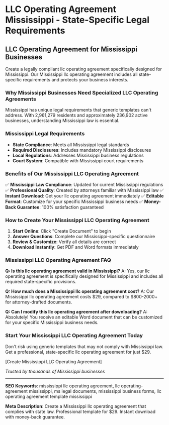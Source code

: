 # LLC Operating Agreement Mississippi - State-Specific Legal Requirements

## LLC Operating Agreement for Mississippi Businesses

Create a legally compliant llc operating agreement specifically designed for Mississippi. Our Mississippi llc operating agreement includes all state-specific requirements and protects your business interests.

### Why Mississippi Businesses Need Specialized LLC Operating Agreements

Mississippi has unique legal requirements that generic templates can't address. With 2,961,279 residents and approximately 236,902 active businesses, understanding Mississippi law is essential.

### Mississippi Legal Requirements

- **State Compliance**: Meets all Mississippi legal standards
- **Required Disclosures**: Includes mandatory Mississippi disclosures
- **Local Regulations**: Addresses Mississippi business regulations
- **Court System**: Compatible with Mississippi court requirements

### Benefits of Our Mississippi LLC Operating Agreement

✅ **Mississippi Law Compliance**: Updated for current Mississippi regulations
✅ **Professional Quality**: Created by attorneys familiar with Mississippi law
✅ **Instant Download**: Get your llc operating agreement immediately
✅ **Editable Format**: Customize for your specific Mississippi business needs
✅ **Money-Back Guarantee**: 100% satisfaction guaranteed

### How to Create Your Mississippi LLC Operating Agreement

1. **Start Online**: Click "Create Document" to begin
2. **Answer Questions**: Complete our Mississippi-specific questionnaire
3. **Review & Customize**: Verify all details are correct
4. **Download Instantly**: Get PDF and Word formats immediately

### Mississippi LLC Operating Agreement FAQ

**Q: Is this llc operating agreement valid in Mississippi?**
A: Yes, our llc operating agreement is specifically designed for Mississippi and includes all required state-specific provisions.

**Q: How much does a Mississippi llc operating agreement cost?**
A: Our Mississippi llc operating agreement costs $29, compared to $800-2000+ for attorney-drafted documents.

**Q: Can I modify this llc operating agreement after downloading?**
A: Absolutely! You receive an editable Word document that can be customized for your specific Mississippi business needs.

### Start Your Mississippi LLC Operating Agreement Today

Don't risk using generic templates that may not comply with Mississippi law. Get a professional, state-specific llc operating agreement for just $29.

[Create Mississippi LLC Operating Agreement]

*Trusted by thousands of Mississippi businesses*

---

**SEO Keywords**: mississippi llc operating agreement, llc operating-agreement mississippi, ms legal documents, mississippi business forms, llc operating agreement template mississippi

**Meta Description**: Create a Mississippi llc operating agreement that complies with state law. Professional template for $29. Instant download with money-back guarantee.
